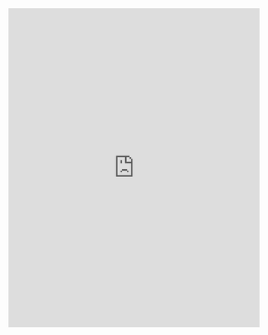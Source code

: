 <iframe width="100%" height="640" style="width: 100%; height: 640px; border: none; max-width: 100%;" frameborder="0" allowfullscreen allow="xr-spatial-tracking; gyroscope; accelerometer" scrolling="no" src="https://kuula.co/share/collection/7vsf0?logo=1&info=1&fs=1&vr=0&zoom=1&gyro=0&thumbs=1&alpha=0.60"></iframe>
